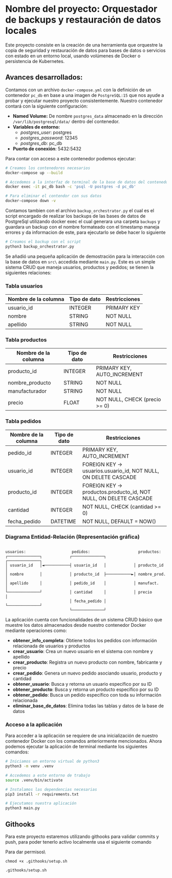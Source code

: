 # Nombre del proyecto: Orquestador de backups y restauración de datos locales

Este proyecto consiste en la creación de una herramienta que orquestre la copia de seguridad y restauración de datos para bases de datos o servicios con estado en un entorno local, usando volúmenes de Docker o persistencia de Kubernetes.

## Avances desarrollados:

Contamos con un archivo `docker-compose.yml` con la definición de un contenedor `pc_db` en base a una imagen de `PostgreSQL:15` que nos ayude a probar y ejecutar nuestro proyecto consistentemente. Nuestro contenedor contará con la siguiente configuración:

- **Named Volume:** De nombre `postgres_data` almacenado en la dirección `/var/lib/postgresql/data/` dentro del contenedor.
- **Variables de entorno:**
  - _postgres_user_: postgres
  - _postgres_password_: 12345
  - _postgres_db_: pc_db
- **Puerto de conexión**: 5432:5432

Para contar con acceso a este contenedor podemos ejecutar:

```bash
# Creamos los contenedores necesarios
docker-compose up --build

# Accedemos a la interfaz de terminal de la base de datos del contenedor
docker exec -it pc_db bash -c 'psql -U postgres -d pc_db'

# Para eliminar el contendor con sus datos
docker-compose down -v
```

Contamos tambien con el archivo `backup_orchestrator.py` el cual es el script encargado de realizar los backups de las bases de datos de PostgreSql utilizando docker exec el cual generara una carpeta `backups` y guardara un backup con el nombre formateado con el timestamp maneja errores y da informacion de este, para ejecutarlo se debe hacer lo siguiente

```bash
# Creamos el backup con el script
python3 backup_orchestrator.py
```

Se añadió una pequeña aplicación de demostración para la interacción con la base de datos en `src\` accedida mediante `main.py`.
Este es un simple sistema CRUD que maneja usuarios, productos y pedidos; se tienen la siguientes relaciones:

### Tabla usuarios

| Nombre de la columna | Tipo de dato | Restricciones |
| -------------------- | ------------ | ------------- |
| usuario_id           | INTEGER      | PRIMARY KEY   |
| nombre               | STRING       | NOT NULL      |
| apellido             | STRING       | NOT NULL      |

### Tabla productos

| Nombre de la columna | Tipo de dato | Restricciones                 |
| -------------------- | ------------ | ----------------------------- |
| producto_id          | INTEGER      | PRIMARY KEY, AUTO_INCREMENT   |
| nombre_producto      | STRING       | NOT NULL                      |
| manufacturador       | STRING       | NOT NULL                      |
| precio               | FLOAT        | NOT NULL, CHECK (precio >= 0) |

### Tabla pedidos

| Nombre de la columna | Tipo de dato | Restricciones                                                    |
| -------------------- | ------------ | ---------------------------------------------------------------- |
| pedido_id            | INTEGER      | PRIMARY KEY, AUTO_INCREMENT                                      |
| usuario_id           | INTEGER      | FOREIGN KEY → usuarios.usuario_id, NOT NULL, ON DELETE CASCADE   |
| producto_id          | INTEGER      | FOREIGN KEY → productos.producto_id, NOT NULL, ON DELETE CASCADE |
| cantidad             | INTEGER      | NOT NULL, CHECK (cantidad >= 0)                                  |
| fecha_pedido         | DATETIME     | NOT NULL, DEFAULT = NOW()                                        |

### Diagrama Entidad-Relación (Representación gráfica)

```

usuarios:                    pedidos:                     productos:
┌──────────────┐            ┌──────────────┐            ┌──────────────┐
│ usuario_id   │◄───────────┤ usuario_id   │            │ producto_id  │
│ nombre       │            │ producto_id  ├───────────►│ nombre_prod. │
│ apellido     │            │ pedido_id    │            │ manufact.    │
└──────────────┘            │ cantidad     │            │ precio       │
                            │ fecha_pedido │            └──────────────┘
                            └──────────────┘
```

La aplicación cuenta con funcionalidades de un sistema CRUD básico que muestre los datos almacenados desde nuestro contenedor Docker mediante operaciones como:

- **obtener_info_completa**: Obtiene todos los pedidos con información relacionada de usuarios y productos
- **crear_usuario**: Crea un nuevo usuario en el sistema con nombre y apellido
- **crear_producto**: Registra un nuevo producto con nombre, fabricante y precio
- **crear_pedido**: Genera un nuevo pedido asociando usuario, producto y cantidad
- **obtener_usuario**: Busca y retorna un usuario específico por su ID
- **obtener_producto**: Busca y retorna un producto específico por su ID
- **obtener_pedido**: Busca un pedido específico con toda su información relacionada
- **eliminar_base_de_datos**: Elimina todas las tablas y datos de la base de datos

### Acceso a la aplicación

Para acceder a la aplicación se requiere de una inicialización de nuestro contenedor Docker con los comandos anteriormente mencionados. Ahora podemos ejecutar la aplicación de terminal mediante los siguientes comandos:

```bash
# Iniciamos un entorno virtual de python3
python3 -m venv .venv

# Accedemos a este entorno de trabajo
source .venv/bin/activate

# Instalamos las dependencias necesarias
pip3 install -r requirements.txt

# Ejecutamos nuestra aplicación
python3 main.py
```

## Githooks

Para este proyecto estaremos utilizando githooks para validar commits y push, para poder tenerlo activo localmente usa el siguiente comando

Para dar permisos\
```
chmod +x .githooks/setup.sh
```

```
.githooks/setup.sh
```
